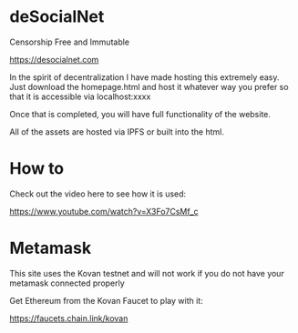 # deSocialNet
Censorship Free and Immutable

https://desocialnet.com

In the spirit of decentralization I have made hosting this extremely easy. Just download the homepage.html and host it whatever way you prefer so that it is accessible via localhost:xxxx


Once that is completed, you will have full functionality of the website. 

All of the assets are hosted via IPFS or built into the html.

# How to
Check out the video here to see how it is used:

https://www.youtube.com/watch?v=X3Fo7CsMf_c

# Metamask

This site uses the Kovan testnet and will not work if you do not have your metamask connected properly

Get Ethereum from the Kovan Faucet to play with it:

https://faucets.chain.link/kovan
